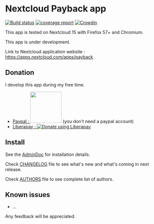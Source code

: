# Nextcloud Payback app

[![Build status](https://gitlab.com/eneiluj/payback-nc/badges/master/build.svg)](https://gitlab.com/eneiluj/payback-nc/commits/master)
[![coverage report](https://gitlab.com/eneiluj/payback-nc/badges/master/coverage.svg)](https://eneiluj.gitlab.io/payback-nc/coverage/)
[![Crowdin]()](https://crowdin.com/project/payback)


This app is tested on Nextcloud 15 with Firefox 57+ and Chromium.

This app is under development.

Link to Nextcloud application website : https://apps.nextcloud.com/apps/payback

## Donation

I develop this app during my free time.

* [Paypal : <img src="https://gitlab.com/eneiluj/phonetrack-android/wikis/uploads/3ef4665a2c25662265681d6304f71b43/paypal-donate-button.png" width="100"/>](https://www.paypal.com/cgi-bin/webscr?cmd=_s-xclick&hosted_button_id=66PALMY8SF5JE) (you don't need a paypal account)
* [Liberapay : ![Donate using Liberapay](https://liberapay.com/assets/widgets/donate.svg)](https://liberapay.com/eneiluj/donate)

## Install

See the [AdminDoc](https://gitlab.com/eneiluj/payback-nc/wikis/admindoc) for installation details.

Check [CHANGELOG](https://gitlab.com/eneiluj/payback-nc/blob/master/CHANGELOG.md#change-log) file to see what's new and what's coming in next release.

Check [AUTHORS](https://gitlab.com/eneiluj/payback-nc/blob/master/AUTHORS.md#authors) file to see complete list of authors.

## Known issues

* ...

Any feedback will be appreciated.
